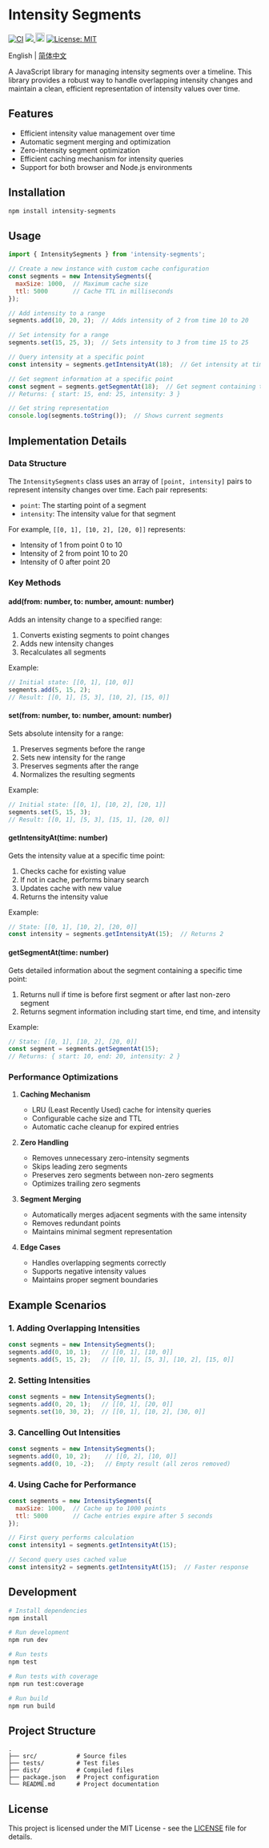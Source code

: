 # Intensity Segments

[![CI](https://github.com/h1bomb/intensity-segments/actions/workflows/ci.yml/badge.svg)](https://github.com/h1bomb/intensity-segments/actions/workflows/ci.yml)
<a href="https://codecov.io/github/h1bomb/intensity-segments" > 
 <img src="https://codecov.io/github/h1bomb/intensity-segments/graph/badge.svg?token=1DP6kKsrGG"/> 
 </a>
<a href="https://badge.fury.io/js/intensity-segments"><img src="https://badge.fury.io/js/intensity-segments.svg" alt="npm version" height="18"></a>
[![License: MIT](https://img.shields.io/badge/License-MIT-yellow.svg)](https://opensource.org/licenses/MIT)

English | [简体中文](./README.zh-CN.md)

A JavaScript library for managing intensity segments over a timeline. This library provides a robust way to handle overlapping intensity changes and maintain a clean, efficient representation of intensity values over time.

## Features

- Efficient intensity value management over time
- Automatic segment merging and optimization
- Zero-intensity segment optimization
- Efficient caching mechanism for intensity queries
- Support for both browser and Node.js environments

## Installation

```bash
npm install intensity-segments
```

## Usage

```javascript
import { IntensitySegments } from 'intensity-segments';

// Create a new instance with custom cache configuration
const segments = new IntensitySegments({
  maxSize: 1000,  // Maximum cache size
  ttl: 5000       // Cache TTL in milliseconds
});

// Add intensity to a range
segments.add(10, 20, 2);  // Adds intensity of 2 from time 10 to 20

// Set intensity for a range
segments.set(15, 25, 3);  // Sets intensity to 3 from time 15 to 25

// Query intensity at a specific point
const intensity = segments.getIntensityAt(18);  // Get intensity at time 18

// Get segment information at a specific point
const segment = segments.getSegmentAt(18);  // Get segment containing time 18
// Returns: { start: 15, end: 25, intensity: 3 }

// Get string representation
console.log(segments.toString());  // Shows current segments
```

## Implementation Details

### Data Structure

The `IntensitySegments` class uses an array of `[point, intensity]` pairs to represent intensity changes over time. Each pair represents:
- `point`: The starting point of a segment
- `intensity`: The intensity value for that segment

For example, `[[0, 1], [10, 2], [20, 0]]` represents:
- Intensity of 1 from point 0 to 10
- Intensity of 2 from point 10 to 20
- Intensity of 0 after point 20

### Key Methods

#### add(from: number, to: number, amount: number)

Adds an intensity change to a specified range:
1. Converts existing segments to point changes
2. Adds new intensity changes
3. Recalculates all segments

Example:
```javascript
// Initial state: [[0, 1], [10, 0]]
segments.add(5, 15, 2);
// Result: [[0, 1], [5, 3], [10, 2], [15, 0]]
```

#### set(from: number, to: number, amount: number)

Sets absolute intensity for a range:
1. Preserves segments before the range
2. Sets new intensity for the range
3. Preserves segments after the range
4. Normalizes the resulting segments

Example:
```javascript
// Initial state: [[0, 1], [10, 2], [20, 1]]
segments.set(5, 15, 3);
// Result: [[0, 1], [5, 3], [15, 1], [20, 0]]
```

#### getIntensityAt(time: number)

Gets the intensity value at a specific time point:
1. Checks cache for existing value
2. If not in cache, performs binary search
3. Updates cache with new value
4. Returns the intensity value

Example:
```javascript
// State: [[0, 1], [10, 2], [20, 0]]
const intensity = segments.getIntensityAt(15);  // Returns 2
```

#### getSegmentAt(time: number)

Gets detailed information about the segment containing a specific time point:
1. Returns null if time is before first segment or after last non-zero segment
2. Returns segment information including start time, end time, and intensity

Example:
```javascript
// State: [[0, 1], [10, 2], [20, 0]]
const segment = segments.getSegmentAt(15);
// Returns: { start: 10, end: 20, intensity: 2 }
```

### Performance Optimizations

1. **Caching Mechanism**
   - LRU (Least Recently Used) cache for intensity queries
   - Configurable cache size and TTL
   - Automatic cache cleanup for expired entries

2. **Zero Handling**
   - Removes unnecessary zero-intensity segments
   - Skips leading zero segments
   - Preserves zero segments between non-zero segments
   - Optimizes trailing zero segments

3. **Segment Merging**
   - Automatically merges adjacent segments with the same intensity
   - Removes redundant points
   - Maintains minimal segment representation

4. **Edge Cases**
   - Handles overlapping segments correctly
   - Supports negative intensity values
   - Maintains proper segment boundaries

## Example Scenarios

### 1. Adding Overlapping Intensities

```javascript
const segments = new IntensitySegments();
segments.add(0, 10, 1);   // [[0, 1], [10, 0]]
segments.add(5, 15, 2);   // [[0, 1], [5, 3], [10, 2], [15, 0]]
```

### 2. Setting Intensities

```javascript
const segments = new IntensitySegments();
segments.add(0, 20, 1);   // [[0, 1], [20, 0]]
segments.set(10, 30, 2);  // [[0, 1], [10, 2], [30, 0]]
```

### 3. Cancelling Out Intensities

```javascript
const segments = new IntensitySegments();
segments.add(0, 10, 2);    // [[0, 2], [10, 0]]
segments.add(0, 10, -2);   // Empty result (all zeros removed)
```

### 4. Using Cache for Performance

```javascript
const segments = new IntensitySegments({
  maxSize: 1000,  // Cache up to 1000 points
  ttl: 5000       // Cache entries expire after 5 seconds
});

// First query performs calculation
const intensity1 = segments.getIntensityAt(15);

// Second query uses cached value
const intensity2 = segments.getIntensityAt(15);  // Faster response
```

## Development

```bash
# Install dependencies
npm install

# Run development
npm run dev

# Run tests
npm test

# Run tests with coverage
npm run test:coverage

# Run build
npm run build
```

## Project Structure

```
.
├── src/           # Source files
├── tests/         # Test files
├── dist/          # Compiled files
├── package.json   # Project configuration
└── README.md      # Project documentation
```

## License

This project is licensed under the MIT License - see the [LICENSE](LICENSE) file for details.